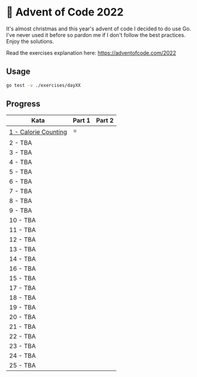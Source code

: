# 🎄 Advent of Code 2022

It's almost christmas and this year's advent of code I decided to do use Go. I've never used it before so pardon me if I don't follow the best practices. Enjoy the solutions.

Read the exercises explanation here: https://adventofcode.com/2022

## Usage

```bash
go test -v ./exercises/dayXX
```

## Progress

| Kata                                             | Part 1 | Part 2 |
| ------------------------------------------------ | ------ | ------ |
| [1 - Calorie Counting](exercises/day01/day01.go) | ⭐️      |        |
| 2 - TBA                                          |        |        |
| 3 - TBA                                          |        |        |
| 4 - TBA                                          |        |        |
| 5 - TBA                                          |        |        |
| 6 - TBA                                          |        |        |
| 7 - TBA                                          |        |        |
| 8 - TBA                                          |        |        |
| 9 - TBA                                          |        |        |
| 10 - TBA                                         |        |        |
| 11 - TBA                                         |        |        |
| 12 - TBA                                         |        |        |
| 13 - TBA                                         |        |        |
| 14 - TBA                                         |        |        |
| 16 - TBA                                         |        |        |
| 15 - TBA                                         |        |        |
| 17 - TBA                                         |        |        |
| 18 - TBA                                         |        |        |
| 19 - TBA                                         |        |        |
| 20 - TBA                                         |        |        |
| 21 - TBA                                         |        |        |
| 22 - TBA                                         |        |        |
| 23 - TBA                                         |        |        |
| 24 - TBA                                         |        |        |
| 25 - TBA                                         |        |        |